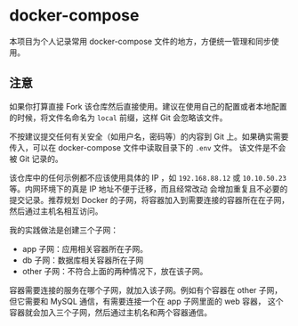 # docker-compose

本项目为个人记录常用 docker-compose 文件的地方，方便统一管理和同步使用。

## 注意

如果你打算直接 Fork 该仓库然后直接使用。建议在使用自己的配置或者本地配置的时候，将文件名命名为 `local` 前缀，这样 Git 会忽略该文件。

不按建议提交任何有关安全（如用户名，密码等）的内容到 Git 上。如果确实需要传入，可以在 docker-compose 文件中读取目录下的 `.env` 文件。
该文件是不会被 Git 记录的。

该仓库中的任何示例都不应该使用具体的 IP ，如 `192.168.88.12` 或 `10.10.50.23` 等。内网环境下的真是 IP 地址不便于迁移，而且经常改动
会增加重复且不必要的提交记录。推荐规划 Docker 的子网，将容器加入到需要连接的容器所在在子网，然后通过主机名相互访问。

我的实践做法是创建三个子网：

- app 子网：应用相关容器所在子网。
- db 子网：数据库相关容器所在子网
- other 子网：不符合上面的两种情况下，放在该子网。

容器需要连接的服务在哪个子网，就加入该子网。例如有个容器在 other 子网，但它需要和 MySQL 通信，有需要连接一个在 app 子网里面的 web 容器，
这个容器就会加入三个子网，然后通过主机名和两个容器通信。
